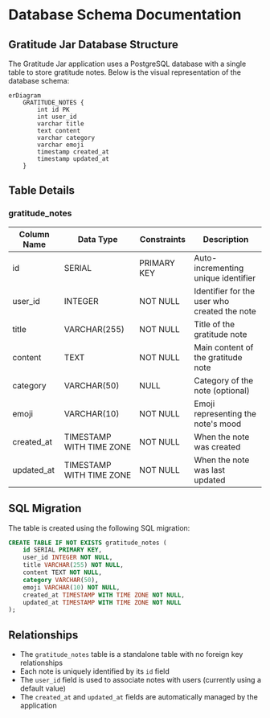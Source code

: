 # Database Schema Documentation

## Gratitude Jar Database Structure

The Gratitude Jar application uses a PostgreSQL database with a single table to store gratitude notes. Below is the visual representation of the database schema:

```mermaid
erDiagram
    GRATITUDE_NOTES {
        int id PK
        int user_id
        varchar title
        text content
        varchar category
        varchar emoji
        timestamp created_at
        timestamp updated_at
    }
```

## Table Details

### gratitude_notes

| Column Name | Data Type | Constraints | Description |
|------------|-----------|-------------|-------------|
| id | SERIAL | PRIMARY KEY | Auto-incrementing unique identifier |
| user_id | INTEGER | NOT NULL | Identifier for the user who created the note |
| title | VARCHAR(255) | NOT NULL | Title of the gratitude note |
| content | TEXT | NOT NULL | Main content of the gratitude note |
| category | VARCHAR(50) | NULL | Category of the note (optional) |
| emoji | VARCHAR(10) | NOT NULL | Emoji representing the note's mood |
| created_at | TIMESTAMP WITH TIME ZONE | NOT NULL | When the note was created |
| updated_at | TIMESTAMP WITH TIME ZONE | NOT NULL | When the note was last updated |

## SQL Migration

The table is created using the following SQL migration:

```sql
CREATE TABLE IF NOT EXISTS gratitude_notes (
    id SERIAL PRIMARY KEY,
    user_id INTEGER NOT NULL,
    title VARCHAR(255) NOT NULL,
    content TEXT NOT NULL,
    category VARCHAR(50),
    emoji VARCHAR(10) NOT NULL,
    created_at TIMESTAMP WITH TIME ZONE NOT NULL,
    updated_at TIMESTAMP WITH TIME ZONE NOT NULL
);
```

## Relationships

- The `gratitude_notes` table is a standalone table with no foreign key relationships
- Each note is uniquely identified by its `id` field
- The `user_id` field is used to associate notes with users (currently using a default value)
- The `created_at` and `updated_at` fields are automatically managed by the application